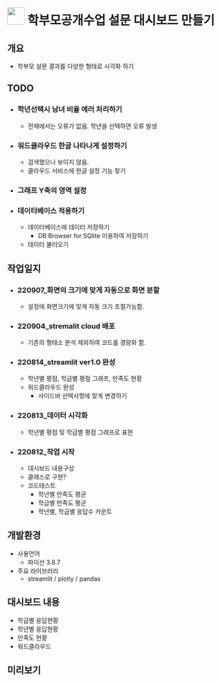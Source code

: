 # <img src="https://raw.githubusercontent.com/FortAwesome/Font-Awesome/6.x/svgs/solid/chart-line.svg" width="40" height="40"> 학부모공개수업 설문 대시보드 만들기 

## 개요
- 학부모 설문 결과를 다양한 형태로 시각화 하기

## TODO
- ### 학년선택시 남녀 비율 에러 처리하기
  - 전체에서는 오류가 없음. 학년을 선택하면 오류 발생
- ### 워드클라우드 한글 나타나게 설정하기
  - 검색했으나 보이지 않음.
  - 클라우드 서비스에 한글 설정 기능 찾기
- ### 그래프 Y축의 영역 설정 
- ### 데이터베이스 적용하기
  - 데이터베이스에 데이터 저장하기
    - DB Browser for SQlite 이용하여 저장하기
  - 데이터 불러오기


## 작업일지
- ### 220907_화면의 크기에 맞게 자동으로 화면 분할
  - 설정에 화면크기에 맞게 자동 크기 조절가능함.
- ### 220904_stremalit cloud 배포
  - 기존의 형태소 분석 제외하여 코드를 경량화 함.
- ### 220814_streamlit ver1.0 완성
  - 학년별 평점, 학급별 평점 그래프, 만족도 현황
  - 워드클라우드 완성
    - 사이드바 선택사항에 맞게 변경하기
- ### 220813_데이터 시각화
  - 학년별 평점 및 학급별 평점 그래프로 표현
- ### 220812_작업 시작 
  - 대시보드 내용구상
  - 클래스로 구현?
  - 코드테스트
    - 학년별 만족도 평균
    - 학급별 만족도 평균
    - 학년별, 학급별 응답수 카운트

## 개발환경
- 사용언어
  - 파이선 3.8.7
- 주요 라이브러리
  - streamlit / plotly / pandas


## 대시보드 내용
- 학급별 응답현황
- 학년별 응답현황
- 만족도 현황
- 워드클라우드

## 미리보기

